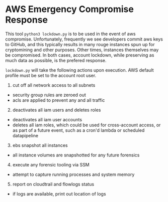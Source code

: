 # AWS Emergency Compromise Response

This tool `python3 lockdown.py` is to be used in the event of aws compromise.  Unfortunately,
frequently we see developers commit aws keys to GitHub, and this typically results in many rouge
instances spun up for cryptomining and other purposes.  Other times, instances themselves may be
compromised. In both cases, account lockdown, while preserving as much data as possible, is the
prefered response.

`lockdown.py` will take the following actions upon execution.  AWS default profile must be set to
the account root user.

1. cut off all network access to all subnets
  - security group rules are zeroed out
  - acls are applied to prevent any and all traffic

2. deactivates all iam users and deletes roles
  - deactivates all iam user accounts
  - deletes all iam roles, which could be used for cross-account access, or as part of a future event,
      such as a cron'd lambda or scheduled datapipeline

3. ebs snapshot all instances
  - all instance volumes are snapshotted for any future forensics

4. execute any forensic tooling via SSM
  - attempt to capture running processes and system memory

5. report on cloudtrail and flowlogs status
  - if logs are available, print out location of logs
